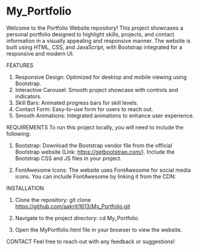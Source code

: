 # My_Portfolio
Welcome to the Portfolio Website repository! This project showcases a personal portfolio designed to highlight skills, projects, and contact information in a visually appealing and responsive manner. The website is built using HTML, CSS, and JavaScript, with Bootstrap integrated for a responsive and modern UI.

FEATURES
1. Responsive Design: Optimized for desktop and mobile viewing using Bootstrap.
2. Interactive Carousel: Smooth project showcase with controls and indicators.
3. Skill Bars: Animated progress bars for skill levels.
4. Contact Form: Easy-to-use form for users to reach out.
5. Smooth Animations: Integrated animations to enhance user experience.

REQUIREMENTS
To run this project locally, you will need to include the following:
1. Bootstrap: Download the Bootstrap vendor file from the official Bootstrap website (Link: https://getbootstrap.com/). Include the Bootstrap CSS and JS files in your project.
   <!-- Bootstrap CSS -->
<link href="path/to/bootstrap.min.css" rel="stylesheet">

<!-- Bootstrap JS (Ensure this is included before the closing body tag) -->
<script src="path/to/bootstrap.bundle.min.js"></script>

2. FontAwesome Icons: The website uses FontAwesome for social media icons. You can include FontAwesome by linking it from the CDN:
   <!-- FontAwesome Icons -->
<link href="https://cdnjs.cloudflare.com/ajax/libs/font-awesome/6.0.0/css/all.min.css" rel="stylesheet">

INSTALLATION
1. Clone the repository:
   git clone https://github.com/aakriti1613/My_Portfolio.git
   
2. Navigate to the project directory:
   cd My_Portfolio
   
4. Open the MyPortfolio.html file in your browser to view the website.
   
CONTACT
Feel free to reach out with any feedback or suggestions!

